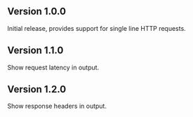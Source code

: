 ## Version 1.0.0

Initial release, provides support for single line HTTP requests.

## Version 1.1.0

Show request latency in output.

## Version 1.2.0

Show response headers in output.